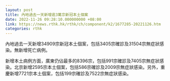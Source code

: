 ```yaml
---
layout: post
title: 內地過去一天新增逾3萬宗新冠本土個案
date: 2022-11-26 09:28:10.000000000 +08:00
link: https://news.rthk.hk/rthk/ch/component/k2/1677285-20221126.htm
categories: rthk
---
```


內地過去一天新增34909宗新冠本土個案，包括3405宗確診及31504宗無症狀感染。無新增死亡病例。

新增本土病例方面，廣東仍佔最多的8396宗，包括991宗確診及7405宗無症狀感染。北京新增2595宗本土個案，包括586宗確診及2009宗無症狀感染。另外，重慶新增7721宗本土個案，包括199宗確診及7522宗無症狀感染。

